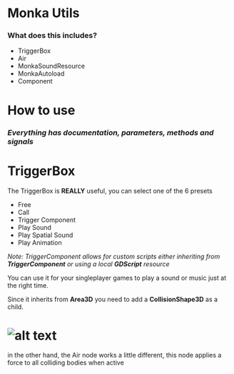 # Monka Utils

### What does this includes?

- TriggerBox
- Air
- MonkaSoundResource
- MonkaAutoload
- Component

# How to use

### *Everything has documentation, parameters, methods and signals*

# TriggerBox

The TriggerBox is **REALLY** useful, you can select one of the 6 presets
- Free
- Call
- Trigger Component 
- Play Sound
- Play Spatial Sound
- Play Animation

*Note: TriggerComponent allows for custom scripts either inheriting from **TriggerComponent** or  using a local **GDScript** resource*

You can use it for your singleplayer games to play a sound or music just at the right time.

Since it inherits from **Area3D** you need to add a **CollisionShape3D** as a child.

# ![alt text](http://url/to/img.png)

in the other hand, the Air node works a little different, this node applies a force to all colliding bodies when active

<!-- 
# TriggerBox

TriggerBox inherits from **Area3D**

### Signals
- Triggered
### Methods

- restart()->void

### Parameters

- option:triggerBoxTypes
- oneShot:bool
- debug:bool

### execution

- method:String
- args:Array
- soundResource:MonkaSoundResource
- soundOrigin:Node3D
- soundPosition:Vector3

# Air

Air inherits from **Area3D**, it applies an impulse to all RigidBodies colliding with it

### Methods
- start()->void

### Parameters -->
